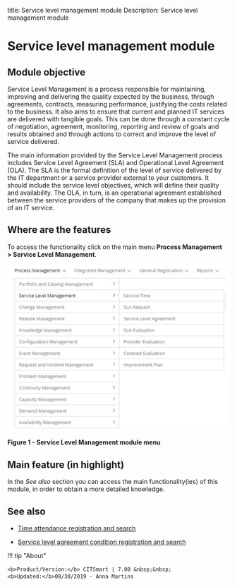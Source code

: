 title: Service level management module
Description: Service level management module

# Service level management module

Module objective
----------------

Service Level Management is a process responsible for maintaining, improving and
delivering the quality expected by the business, through agreements, contracts,
measuring performance, justifying the costs related to the business. It also
aims to ensure that current and planned IT services are delivered with tangible
goals. This can be done through a constant cycle of negotiation, agreement,
monitoring, reporting and review of goals and results obtained and through
actions to correct and improve the level of service delivered.

The main information provided by the Service Level Management process includes
Service Level Agreement (SLA) and Operational Level Agreement (OLA). The SLA is
the formal definition of the level of service delivered by the IT department or
a service provider external to your customers. It should include the service
level objectives, which will define their quality and availability. The OLA, in
turn, is an operational agreement established between the service providers of
the company that makes up the provision of an IT service.

Where are the features
----------------------

To access the functionality click on the main menu **Process Management > Service Level Management**.

![figure](images/mod-nivel.img1.jpg)

**Figure 1 - Service Level Management module menu**

Main feature (in highlight)
---------------------------

In the *See also* section you can access the main functionality(ies) of this
module, in order to obtain a more detailed knowledge.

See also
--------

-   [Time attendance registration and
    search](/en-us/citsmart-platform-7/processes/service-level/time-attendance.html)

-   [Service level agreement condition registration and
    search](/en-us/citsmart-platform-7/processes/service-level/sla-requiriment.html)


!!! tip "About"

    <b>Product/Version:</b> CITSmart | 7.00 &nbsp;&nbsp;
    <b>Updated:</b>08/30/2019 - Anna Martins
